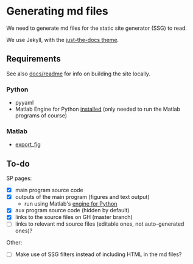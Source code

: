 
# Generating md files

We need to generate md files for the static site generator (SSG) to read.

We use Jekyll, with the [just-the-docs theme](https://pmarsceill.github.io/just-the-docs/).

## Requirements

See also [docs/readme](../docs/README.md) for info on building the site locally.

### Python

* pyyaml
* Matlab Engine for Python [installed](https://www.mathworks.com/help/matlab/matlab_external/install-the-matlab-engine-for-python.html) (only needed to run the Matlab programs of course)

### Matlab

* [export_fig](https://github.com/altmany/export_fig)

## To-do

SP pages:
* [x] main program source code
* [x] outputs of the main program (figures and text output)
  * run using Matlab's [engine for Python](https://www.mathworks.com/help/matlab/matlab-engine-for-python.html)
* [x] aux program source code (hidden by default)
* [x] links to the source files on GH (master branch)
* [ ] links to relevant md source files (editable ones, not auto-generated ones)?

Other:
* [ ] Make use of SSG filters instead of including HTML in the md files?
